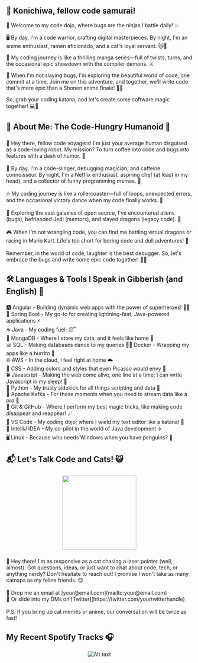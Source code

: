 ## 👋 Konichiwa, fellow code samurai! 

🍣 Welcome to my code dojo, where bugs are the ninjas I battle daily! 💥

🖥️ By day, I'm a code warrior, crafting digital masterpieces. By night, I'm an anime enthusiast, ramen aficionado, and a cat's loyal servant. 🐱🍜

🚀 My coding journey is like a thrilling manga series—full of twists, turns, and the occasional epic showdown with the compiler demons. ⚔️

🌸 When I'm not slaying bugs, I'm exploring the beautiful world of code, one commit at a time. Join me on this adventure, and together, we'll write code that's more epic than a Shonen anime finale! 🚀✨

So, grab your coding katana, and let's create some software magic together! 💻🔮


<h2 align="left">🤖 About Me: The Code-Hungry Humanoid 🍔</h2>

###

<p align="left">👋 Hey there, fellow code voyagers! I'm just your average human disguised as a code-loving robot. My mission? To turn coffee into code and bugs into features with a dash of humor. 🤖<br><br>🚀 By day, I'm a code-slinger, debugging magician, and caffeine connoisseur. By night, I'm a Netflix enthusiast, aspiring chef (at least in my head), and a collector of funny programming memes. 🍿<br><br>🔥 My coding journey is like a rollercoaster—full of loops, unexpected errors, and the occasional victory dance when my code finally works. 💃<br><br>🌌 Exploring the vast galaxies of open source, I've encountered aliens (bugs), befriended Jedi (mentors), and slayed dragons (legacy code). 🐉<br><br>🎮 When I'm not wrangling code, you can find me battling virtual dragons or racing in Mario Kart. Life's too short for boring code and dull adventures! 🎯<br><br>Remember, in the world of code, laughter is the best debugger. So, let's embrace the bugs and write some epic code together! 🚀🌟</p>

###

<h2 align="left">🛠️ Languages & Tools I Speak in Gibberish (and English) 🤪</h2>

###

<p align="left">🅰️ Angular - Building dynamic web apps with the power of superheroes! 🦸‍♂️<br>🚀 Spring Boot - My go-to for creating lightning-fast, Java-powered applications ⚡<br>☕ Java - My coding fuel; 😴<br>🍃 MongoDB - Where I store my data, and it feels like home 🏡<br>📊 SQL - Making databases dance to my queries 💃🐳 Docker - Wrapping my apps like a burrito 🌯<br>🌐 AWS - In the cloud, I feel right at home ☁️<br>🎨 CSS - Adding colors and styles that even Picasso would envy 🎨<br>🍀 Javascript - Making the web come alive, one line at a time; I can write Javascript in my sleep! 💫<br>🐍 Python - My trusty sidekick for all things scripting and data 🐍<br>🐘 Apache Kafka - For those moments when you need to stream data like a pro 🌊<br>🧙 Git & GitHub - Where I perform my best magic tricks, like making code disappear and reappear! 🪄<br>🔨 VS Code - My coding dojo; where I wield my text editor like a katana! 🥋<br>🚀 IntelliJ IDEA - My co-pilot in the world of Java development ✈️<br>🖥️ Linux - Because who needs Windows when you have penguins? 🐧</p>

###

<h2 align="left">📬 Let's Talk Code and Cats! 😺</h2>

###

<div align="center">
  <img height="200" src="https://media.tenor.com/x4-Ccy77vWcAAAAC/tom-and-jerry-tom.gif"  />
</div>

###

<p align="left">👋 Hey there! I'm as responsive as a cat chasing a laser pointer (well, almost). Got questions, ideas, or just want to chat about code, tech, or anything nerdy? Don't hesitate to reach out! I promise I won't take as many catnaps as my feline friends. 😉<br><br>📧 Drop me an email at [your@email.com](mailto:your@email.com)  <br>💬 Or slide into my DMs on [Twitter](https://twitter.com/yourtwitterhandle)<br><br>P.S. If you bring up cat memes or anime, our conversation will be twice as fast!</p>

###

<p align="left"></p>

###

## My Recent Spotify Tracks 🎧


<div align="center">

![Alt text](https://spotify-recently-played-readme.vercel.app/api?user=31nifgeiq7fvmsr4rmsy77xcqhje&unique={true|1|on|yes})

</div>
